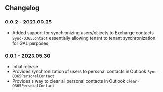 ﻿## Changelog

### 0.0.2 - 2023.09.25
- Added support for synchronizing users/objects to Exchange contacts `Sync-O365Contact` essentially allowing tenant to tenant synchronization for GAL purposes

### 0.0.1 - 2023.05.30
- Intial release
- Provides synchronization of users to personal contacts in Outlook `Sync-O365PersonalContact`
- Provides a way to clear all personal contacts in Outlook `Clear-O365PersonalContact`